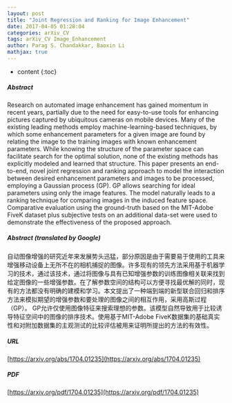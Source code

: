 ```yaml
---
layout: post
title: "Joint Regression and Ranking for Image Enhancement"
date: 2017-04-05 01:28:04
categories: arXiv_CV
tags: arXiv_CV Image_Enhancement
author: Parag S. Chandakkar, Baoxin Li
mathjax: true
---
```


* content
{:toc}

##### Abstract
Research on automated image enhancement has gained momentum in recent years, partially due to the need for easy-to-use tools for enhancing pictures captured by ubiquitous cameras on mobile devices. Many of the existing leading methods employ machine-learning-based techniques, by which some enhancement parameters for a given image are found by relating the image to the training images with known enhancement parameters. While knowing the structure of the parameter space can facilitate search for the optimal solution, none of the existing methods has explicitly modeled and learned that structure. This paper presents an end-to-end, novel joint regression and ranking approach to model the interaction between desired enhancement parameters and images to be processed, employing a Gaussian process (GP). GP allows searching for ideal parameters using only the image features. The model naturally leads to a ranking technique for comparing images in the induced feature space. Comparative evaluation using the ground-truth based on the MIT-Adobe FiveK dataset plus subjective tests on an additional data-set were used to demonstrate the effectiveness of the proposed approach.

##### Abstract (translated by Google)
自动图像增强的研究近年来发展势头迅猛，部分原因是由于需要易于使用的工具来增强移动设备上无所不在的相机捕捉的图像。许多现有的领先方法采用基于机器学习的技术，通过该技术，通过将图像与具有已知增强参数的训练图像相关联来找到给定图像的一些增强参数。在了解参数空间的结构可以方便寻找最优解的同时，现有的方法都没有明确的建模和学习。本文提出了一种端到端的新型联合回归和排序方法来模拟期望的增强参数和要处理的图像之间的相互作用，采用高斯过程（GP）。 GP允许仅使用图像特征来搜索理想的参数。该模型自然导致用于比较诱导特征空间中的图像的排序技术。使用基于MIT-Adobe FiveK数据集的基础真实性和对附加数据集的主观测试的比较评估被用来证明所提出的方法的有效性。

##### URL
[https://arxiv.org/abs/1704.01235](https://arxiv.org/abs/1704.01235)

##### PDF
[https://arxiv.org/pdf/1704.01235](https://arxiv.org/pdf/1704.01235)

